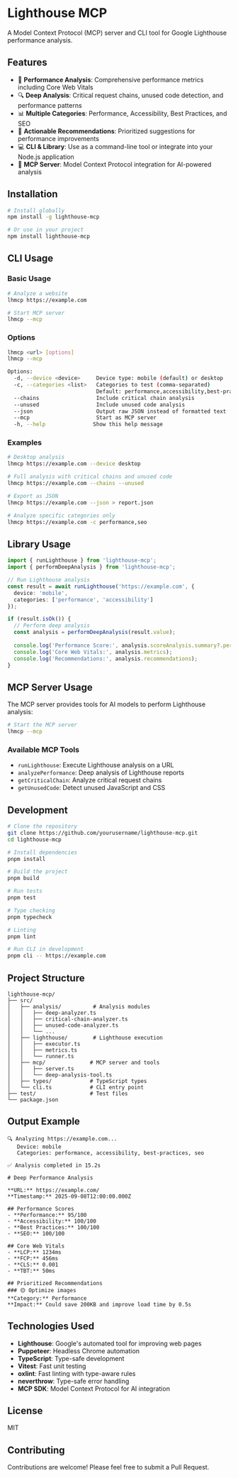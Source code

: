 # Lighthouse MCP

A Model Context Protocol (MCP) server and CLI tool for Google Lighthouse performance analysis.

## Features

- 🚀 **Performance Analysis**: Comprehensive performance metrics including Core Web Vitals
- 🔍 **Deep Analysis**: Critical request chains, unused code detection, and performance patterns
- 📊 **Multiple Categories**: Performance, Accessibility, Best Practices, and SEO
- 🎯 **Actionable Recommendations**: Prioritized suggestions for performance improvements
- 💻 **CLI & Library**: Use as a command-line tool or integrate into your Node.js application
- 🤖 **MCP Server**: Model Context Protocol integration for AI-powered analysis

## Installation

```bash
# Install globally
npm install -g lighthouse-mcp

# Or use in your project
npm install lighthouse-mcp
```

## CLI Usage

### Basic Usage

```bash
# Analyze a website
lhmcp https://example.com

# Start MCP server
lhmcp --mcp
```

### Options

```bash
lhmcp <url> [options]
lhmcp --mcp

Options:
  -d, --device <device>     Device type: mobile (default) or desktop
  -c, --categories <list>   Categories to test (comma-separated)
                            Default: performance,accessibility,best-practices,seo
  --chains                  Include critical chain analysis
  --unused                  Include unused code analysis
  --json                    Output raw JSON instead of formatted text
  --mcp                     Start as MCP server
  -h, --help               Show this help message
```

### Examples

```bash
# Desktop analysis
lhmcp https://example.com --device desktop

# Full analysis with critical chains and unused code
lhmcp https://example.com --chains --unused

# Export as JSON
lhmcp https://example.com --json > report.json

# Analyze specific categories only
lhmcp https://example.com -c performance,seo
```

## Library Usage

```typescript
import { runLighthouse } from 'lighthouse-mcp';
import { performDeepAnalysis } from 'lighthouse-mcp';

// Run Lighthouse analysis
const result = await runLighthouse('https://example.com', {
  device: 'mobile',
  categories: ['performance', 'accessibility']
});

if (result.isOk()) {
  // Perform deep analysis
  const analysis = performDeepAnalysis(result.value);
  
  console.log('Performance Score:', analysis.scoreAnalysis.summary?.performance);
  console.log('Core Web Vitals:', analysis.metrics);
  console.log('Recommendations:', analysis.recommendations);
}
```

## MCP Server Usage

The MCP server provides tools for AI models to perform Lighthouse analysis:

```bash
# Start the MCP server
lhmcp --mcp
```

### Available MCP Tools

- `runLighthouse`: Execute Lighthouse analysis on a URL
- `analyzePerformance`: Deep analysis of Lighthouse reports
- `getCriticalChain`: Analyze critical request chains
- `getUnusedCode`: Detect unused JavaScript and CSS

## Development

```bash
# Clone the repository
git clone https://github.com/yourusername/lighthouse-mcp.git
cd lighthouse-mcp

# Install dependencies
pnpm install

# Build the project
pnpm build

# Run tests
pnpm test

# Type checking
pnpm typecheck

# Linting
pnpm lint

# Run CLI in development
pnpm cli -- https://example.com
```

## Project Structure

```
lighthouse-mcp/
├── src/
│   ├── analysis/          # Analysis modules
│   │   ├── deep-analyzer.ts
│   │   ├── critical-chain-analyzer.ts
│   │   ├── unused-code-analyzer.ts
│   │   └── ...
│   ├── lighthouse/        # Lighthouse execution
│   │   ├── executor.ts
│   │   ├── metrics.ts
│   │   └── runner.ts
│   ├── mcp/              # MCP server and tools
│   │   ├── server.ts
│   │   └── deep-analysis-tool.ts
│   ├── types/            # TypeScript types
│   └── cli.ts            # CLI entry point
├── test/                 # Test files
└── package.json
```

## Output Example

```
🔍 Analyzing https://example.com...
   Device: mobile
   Categories: performance, accessibility, best-practices, seo

✅ Analysis completed in 15.2s

# Deep Performance Analysis

**URL:** https://example.com/
**Timestamp:** 2025-09-08T12:00:00.000Z

## Performance Scores
- **Performance:** 95/100
- **Accessibility:** 100/100
- **Best Practices:** 100/100
- **SEO:** 100/100

## Core Web Vitals
- **LCP:** 1234ms
- **FCP:** 456ms
- **CLS:** 0.001
- **TBT:** 50ms

## Prioritized Recommendations
### 🟡 Optimize images
**Category:** Performance
**Impact:** Could save 200KB and improve load time by 0.5s
```

## Technologies Used

- **Lighthouse**: Google's automated tool for improving web pages
- **Puppeteer**: Headless Chrome automation
- **TypeScript**: Type-safe development
- **Vitest**: Fast unit testing
- **oxlint**: Fast linting with type-aware rules
- **neverthrow**: Type-safe error handling
- **MCP SDK**: Model Context Protocol for AI integration

## License

MIT

## Contributing

Contributions are welcome! Please feel free to submit a Pull Request.